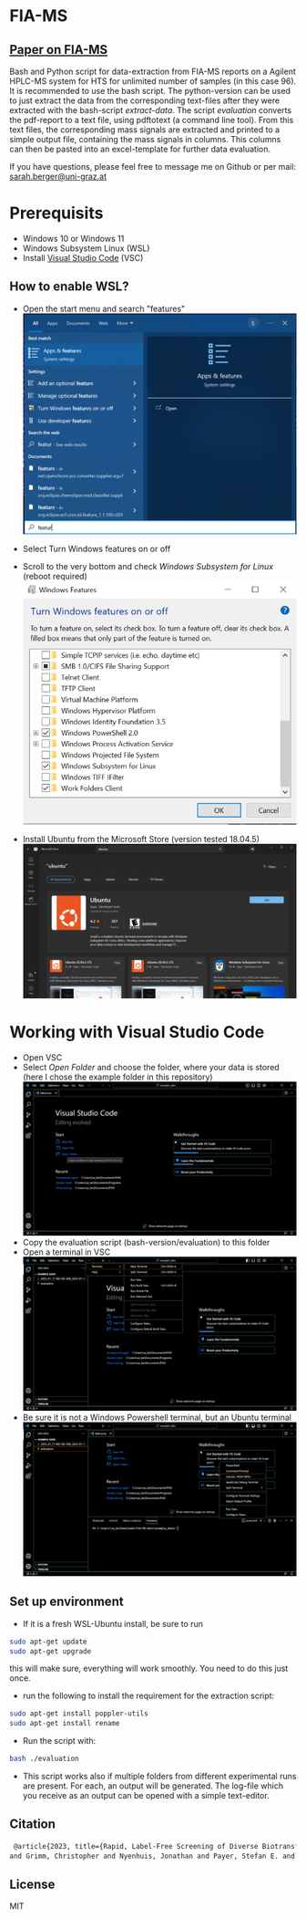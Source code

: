 # FIA-MS
## [Paper on FIA-MS](https://chemistry-europe.onlinelibrary.wiley.com/doi/10.1002/cbic.202300170)

Bash and Python script for data-extraction from FIA-MS reports on a Agilent HPLC-MS system for HTS for unlimited number of samples (in this case 96).
It is recommended to use the bash script. The python-version can be used to just extract the data from the corresponding text-files after they were extracted with the bash-script _extract-data_.
The script _evaluation_ converts the pdf-report to a text file, using pdftotext (a command line tool). From this text files, the corresponding mass signals are extracted and printed to a simple output file, containing the mass signals in columns. This columns can then be pasted into an excel-template for further data evaluation.

If you have questions, please feel free to message me on Github or per mail: [sarah.berger@uni-graz.at](sarah.berger@uni-graz.at)

# Prerequisits

* Windows 10 or Windows 11
* Windows Subsystem Linux (WSL)
* Install [Visual Studio Code](https://code.visualstudio.com/) (VSC)

## How to enable WSL?

* Open the start menu and search "features"
![Search features](visualizations/windows_features.png)

* Select Turn Windows features on or off
* Scroll to the very bottom and check _Windows Subsystem for Linux_ (reboot required)
![Tick box](visualizations/enable_WSL.png)
* Install Ubuntu from the Microsoft Store (version tested 18.04.5)
![Install Ubuntu](visualizations/install_ubuntu.png)



# Working with Visual Studio Code

* Open VSC
* Select _Open Folder_ and choose the folder, where your data is stored (here I chose the example folder in this repository)
![Select Folder](visualizations/select_folder_VSC.png)
* Copy the evaluation script (bash-version/evaluation) to this folder
* Open a terminal in VSC
![Open Terminal](visualizations/open_terminal_VSC.png)
* Be sure it is not a Windows Powershell terminal, but an Ubuntu terminal
![Ubuntu Terminal](visualizations/open_WSL_in_VSC.png)

## Set up environment
* If it is a fresh WSL-Ubuntu install, be sure to run
~~~bash
sudo apt-get update
sudo apt-get upgrade
~~~
  this will make sure, everything will work smoothly. You need to do this just once.
* run the following to install the requirement for the extraction script:
~~~bash
sudo apt-get install poppler-utils
sudo apt-get install rename
~~~
* Run the script with:
~~~bash
bash ./evaluation
~~~
* This script works also if multiple folders from different experimental runs are present. For each, an output will be generated.
The log-file which you receive as an output can be opened with a simple text-editor.

## Citation
~~~bash
 @article{2023, title={Rapid, Label‐Free Screening of Diverse Biotransformations by Flow‐Injection Mass Spectrometry}, ISSN={1439-7633}, url={http://dx.doi.org/10.1002/cbic.202300170}, DOI={10.1002/cbic.202300170}, journal={ChemBioChem}, publisher={Wiley}, author={Berger, Sarah A.
and Grimm, Christopher and Nyenhuis, Jonathan and Payer, Stefan E. and Oroz-Guinea, Isabel and Schrittwieser, Joerg H. and Kroutil, Wolfgang}, year={2023}, month={Apr} }
~~~

## License
MIT
